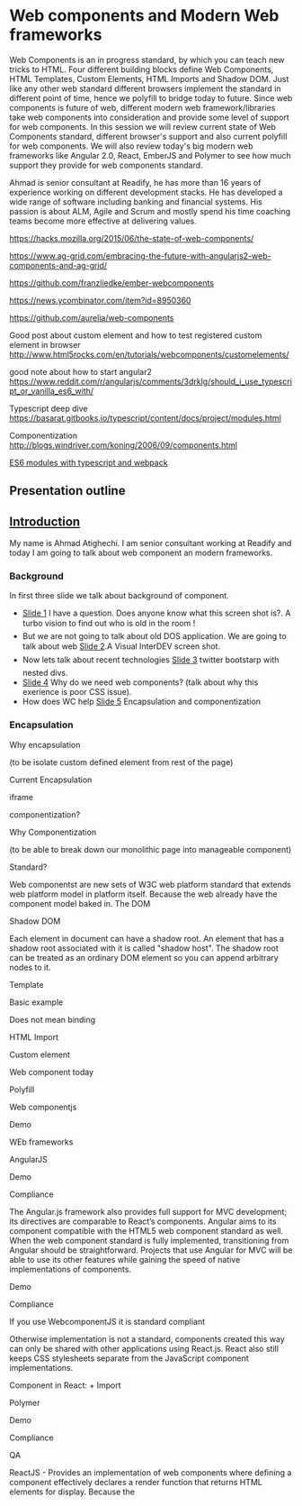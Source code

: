 # Web components and Modern Web frameworks

Web Components is an in progress standard, by which you can teach new tricks to HTML. Four different building blocks define Web Components, HTML Templates, Custom Elements, HTML Imports and Shadow DOM.  Just like any other web standard different browsers implement the standard in different point of time, hence we polyfill to bridge today to future. Since web components is future of web, different modern web framework/libraries take web components into consideration and provide some level of support for web components. 
In this session we will review current state of Web Components standard, different browser's support and also current polyfill for web components. We will also review today's big modern web frameworks like Angular 2.0, React, EmberJS and Polymer to see how much support they provide for web components standard. 


Ahmad is senior consultant at Readify, he has more than 16 years of experience working on different development stacks. He has developed a wide range of software including banking and financial systems. His passion is about ALM, Agile and Scrum and mostly spend his time coaching teams become more effective at delivering values.



https://hacks.mozilla.org/2015/06/the-state-of-web-components/

https://www.ag-grid.com/embracing-the-future-with-angularjs2-web-components-and-ag-grid/

https://github.com/franzliedke/ember-webcomponents

https://news.ycombinator.com/item?id=8950360

https://github.com/aurelia/web-components

Good post about custom element and how to test registered custom element in browser
http://www.html5rocks.com/en/tutorials/webcomponents/customelements/

good note about how to start angular2
https://www.reddit.com/r/angularjs/comments/3drklg/should_i_use_typescript_or_vanilla_es6_with/

Typescript deep dive 
https://basarat.gitbooks.io/typescript/content/docs/project/modules.html

Componentization
http://blogs.windriver.com/koning/2006/09/components.html


[ES6 modules with typescript and webpack](http://www.jbrantly.com/es6-modules-with-typescript-and-webpack/)


## Presentation outline

## [Introduction](http://localhost:8080/#/)
My name is Ahmad Atighechi. I am senior consultant working at Readify and today I am going to talk about web component an modern frameworks.

### Background 

In first three slide we talk about background of component.
+ [Slide 1](http://localhost:8080/#/1) I have a question. Does anyone know what this screen shot is?. A turbo vision to find out who is old in the room !
+ But we are not going to talk about old DOS application. We are going to talk about web [Slide 2](http://localhost:8080/#/2).A Visual InterDEV screen shot. 
+ Now lets talk about recent technologies [Slide 3](http://localhost:8080/#/3) twitter bootstarp with nested divs. 
+ [Slide 4](http://localhost:8080/#/3) Why do we need web components? (talk about why this exerience is poor CSS issue). 
+ How does WC help [Slide 5](http://localhost:8080/#/5) Encapsulation and componentization 

### Encapsulation

Why encapsulation

(to be isolate custom defined element from rest of the page) 

Current Encapsulation

iframe

componentization?

Why Componentization

(to be able to break down our monolithic page into manageable component)

Standard?

Web componentst are new sets of W3C web platform standard that extends web platform model in platform itself.
Because the web already have the component model baked in. The DOM 

Shadow DOM

Each element in document can have a shadow root. An element that has a shadow root associated with it is called "shadow host". The shadow root can be treated as an ordinary DOM element so you can append arbitrary nodes to it.


Template 

Basic example 

Does not mean binding

HTML Import

Custom element


Web component today

Polyfill 

Web componentjs

Demo 

WEb frameworks

AngularJS

Demo

Compliance

The Angular.js framework also provides full support for MVC development; its directives are comparable to React’s components. Angular aims to its component compatible with the HTML5 web component standard as well. When the web component standard is fully implemented, transitioning from Angular should be straightforward. Projects that use Angular for MVC will be able to use its other features while gaining the speed of native implementations of components.


Demo

Compliance

If you use WebcomponentJS it is standard compliant 


Otherwise implementation is not a standard, components created this way can only be shared with other applications using React.js. React also still keeps CSS stylesheets separate from the JavaScript component implementations.


Component in React:
	+ Import   

Polymer

Demo

Compliance



QA

ReactJS - Provides an implementation of web components where defining a component effectively declares a render function that returns HTML elements for display. Because the



